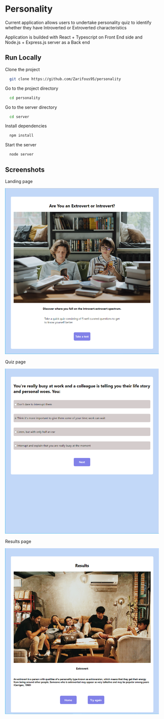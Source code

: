 # Personality

Current application allows users to undertake personality quiz to identify whether they have Introverted or Extroverted characteristics

Application is builded with React + Typescript on Front End side and Node.js + Express.js server as a Back end

## Run Locally

Clone the project

```bash
  git clone https://github.com/Zarifous95/personality
```

Go to the project directory

```bash
  cd personality
```

Go to the server directory

```bash
  cd server
```

Install dependencies

```bash
  npm install
```

Start the server

```bash
  node server
```

## Screenshots

Landing page

![App Screenshot](/screenshots/landing.PNG)

Quiz page

![App Screenshot](/screenshots/question.PNG)

Results page

![App Screenshot](/screenshots/result.PNG)

